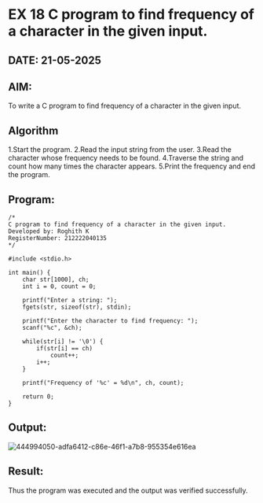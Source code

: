 # EX 18 C program to find frequency of a character in the given input.
## DATE: 21-05-2025
## AIM:
To write a C program to find frequency of a character in the given input.

## Algorithm
1.Start the program. 
2.Read the input string from the user.
3.Read the character whose frequency needs to be found. 
4.Traverse the string and count how many times the character appears.
5.Print the frequency and end the program. 

## Program:
```
/*
C program to find frequency of a character in the given input.
Developed by: Roghith K
RegisterNumber: 212222040135 
*/

#include <stdio.h>

int main() {
    char str[1000], ch;
    int i = 0, count = 0;

    printf("Enter a string: ");
    fgets(str, sizeof(str), stdin);

    printf("Enter the character to find frequency: ");
    scanf("%c", &ch);

    while(str[i] != '\0') {
        if(str[i] == ch)
            count++;
        i++;
    }

    printf("Frequency of '%c' = %d\n", ch, count);

    return 0;
}
```

## Output:
![444994050-adfa6412-c86e-46f1-a7b8-955354e616ea](https://github.com/user-attachments/assets/59c23bfd-4d82-404f-bb1c-16e38c765d2c)


## Result:
Thus the program was executed and the output was verified successfully.

